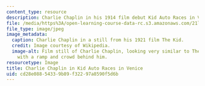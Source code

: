 ```yaml
---
content_type: resource
description: Charlie Chaplin in his 1914 film debut Kid Auto Races in Venice.
file: /media/https%3A/open-learning-course-data-rc.s3.amazonaws.com/21l-011-the-film-experience-fall-2013/cd28e08854339b89f32297a8590f5d6b_chaplin2.jpg
file_type: image/jpeg
image_metadata:
  caption: Charlie Chaplin in a still from his 1921 film The Kid.
  credit: Image courtesy of Wikipedia.
  image-alt: Film still of Charlie Chaplin, looking very similar to The Tramp character,
    with a ramp and crowd behind him.
resourcetype: Image
title: Charlie Chaplin in Kid Auto Races in Venice
uid: cd28e088-5433-9b89-f322-97a8590f5d6b
---
```

